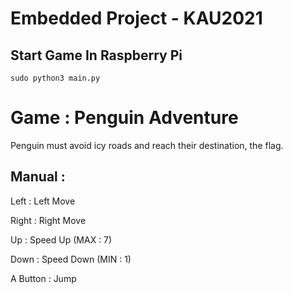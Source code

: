 # Embedded Project - KAU2021

## Start Game In Raspberry Pi

    sudo python3 main.py

Game : Penguin Adventure
===
Penguin must avoid icy roads and reach their destination, the flag.

Manual :
---
Left : Left Move

Right : Right Move

Up : Speed Up (MAX : 7)

Down : Speed Down (MIN : 1)

A Button : Jump

